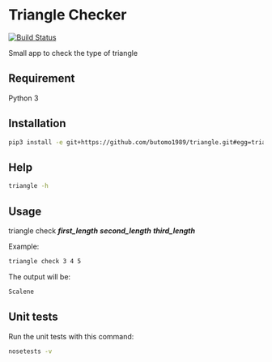 Triangle Checker
================

[![Build Status](https://travis-ci.org/butomo1989/triangle.svg?branch=master)](https://travis-ci.org/butomo1989/triangle)

Small app to check the type of triangle

Requirement
-----------

Python 3

Installation
------------

```bash
pip3 install -e git+https://github.com/butomo1989/triangle.git#egg=triangle
```

Help
----

```bash
triangle -h
```

Usage
-----

triangle check ***first_length*** ***second_length*** ***third_length***

Example:

```bash
triangle check 3 4 5
```

The output will be:

```bash
Scalene
```

Unit tests
----------

Run the unit tests with this command:

```bash
nosetests -v
```
